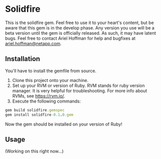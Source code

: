 # Solidfire
This is the solidfire gem. Feel free to use it to your heart's content, but be aware that this gem is in the develop phase. Any version you use will be a beta version until the gem is officially released. As such, it may have latent bugs. Feel free to contact Ariel Hoffman for help and bugfixes at ariel.hoffman@netapp.com.

## Installation
You'll have to install the gemfile from source.

1. Clone this project onto your machine.
2. Set up your RVM or version of Ruby. RVM stands for ruby version manager. It is very helpful for troubleshooting. For more info about RVMs, see https://rvm.io/. 
3. Execute the following commands:

```ruby
gem build solidfire.gemspec
gem install solidfire-0.1.0.gem
```
Now the gem should be installed on your version of Ruby!

## Usage

(Working on this right now...)

